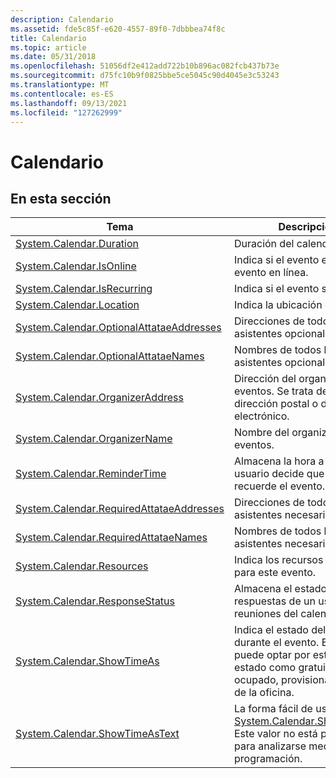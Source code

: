 ```yaml
---
description: Calendario
ms.assetid: fde5c85f-e620-4557-89f0-7dbbbea74f8c
title: Calendario
ms.topic: article
ms.date: 05/31/2018
ms.openlocfilehash: 51056df2e412add722b10b896ac082fcb437b73e
ms.sourcegitcommit: d75fc10b9f0825bbe5ce5045c90d4045e3c53243
ms.translationtype: MT
ms.contentlocale: es-ES
ms.lasthandoff: 09/13/2021
ms.locfileid: "127262999"
---
```

# <a name="calendar"></a>Calendario

## <a name="in-this-section"></a>En esta sección



| Tema                                                                                                              | Descripción                                                                                                                                                          |
|--------------------------------------------------------------------------------------------------------------------|----------------------------------------------------------------------------------------------------------------------------------------------------------------------|
| [System.Calendar.Duration](./props-system-calendar-duration.md)<br/>                                   | Duración del calendario.<br/>                                                                                                                                    |
| [System.Calendar.IsOnline](./props-system-calendar-isonline.md)<br/>                                   | Indica si el evento es un evento en línea.<br/>                                                                                                           |
| [System.Calendar.IsRecurring](./props-system-calendar-isrecurring.md)<br/>                             | Indica si el evento se repetirá.<br/>                                                                                                                        |
| [System.Calendar.Location](./props-system-calendar-location.md)<br/>                                   | Indica la ubicación del evento.<br/>                                                                                                                      |
| [System.Calendar.OptionalAttataeAddresses](./props-system-calendar-optionalattendeeaddresses.md)<br/> | Direcciones de todos los asistentes opcionales. <br/>                                                                                                             |
| [System.Calendar.OptionalAttataeNames](./props-system-calendar-optionalattendeenames.md)<br/>         | Nombres de todos los asistentes opcionales.<br/>                                                                                                                  |
| [System.Calendar.OrganizerAddress](./props-system-calendar-organizeraddress.md)<br/>                   | Dirección del organizador de eventos. Se trata de una dirección postal o de correo electrónico.<br/>                                                                                  |
| [System.Calendar.OrganizerName](./props-system-calendar-organizername.md)<br/>                         | Nombre del organizador de eventos.<br/>                                                                                                                          |
| [System.Calendar.ReminderTime](./props-system-calendar-remindertime.md)<br/>                           | Almacena la hora a la que el usuario decide que se le recuerde el evento.<br/>                                                                                             |
| [System.Calendar.RequiredAttataeAddresses](./props-system-calendar-requiredattendeeaddresses.md)<br/> | Direcciones de todos los asistentes necesarios.<br/>                                                                                                              |
| [System.Calendar.RequiredAttataeNames](./props-system-calendar-requiredattendeenames.md)<br/>         | Nombres de todos los asistentes necesarios.<br/>                                                                                                                      |
| [System.Calendar.Resources](./props-system-calendar-resources.md)<br/>                                 | Indica los recursos usados para este evento.<br/>                                                                                                              |
| [System.Calendar.ResponseStatus](./props-system-calendar-responsestatus.md)<br/>                       | Almacena el estado de las respuestas de un usuario a las reuniones del calendario.<br/>                                                                                      |
| [System.Calendar.ShowTimeAs](./props-system-calendar-showtimeas.md)<br/>                               | Indica el estado del asistente durante el evento. El usuario puede optar por establecer el estado como gratuito, ocupado, provisional o fuera de la oficina. <br/>                      |
| [System.Calendar.ShowTimeAsText](./props-system-calendar-showtimeastext.md)<br/>                       | La forma fácil de usar [de System.Calendar.ShowTimeAs](./props-system-calendar-showtimeas.md). Este valor no está pensado para analizarse mediante programación.<br/> |



 

 

 
